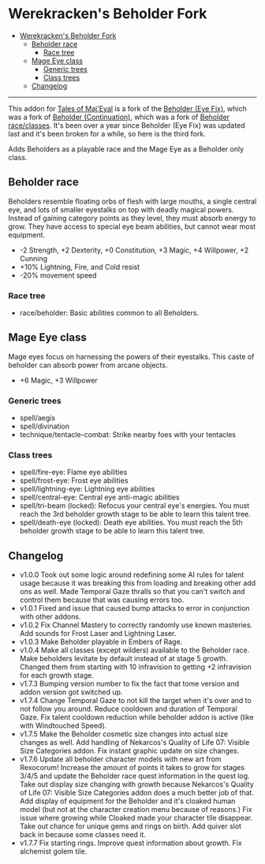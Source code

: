 # Werekracken's Beholder Fork

- [Werekracken's Beholder Fork](#werekrackens-beholder-fork)
  - [Beholder race](#beholder-race)
    - [Race tree](#race-tree)
  - [Mage Eye class](#mage-eye-class)
    - [Generic trees](#generic-trees)
    - [Class trees](#class-trees)
  - [Changelog](#changelog)

---

This addon for [Tales of Maj'Eyal](https://te4.org/) is a fork of the [Beholder (Eye Fix)](https://te4.org/games/addons/tome/beholder-efix), which was a fork of [Beholder (Continuation)](https://te4.org/games/addons/tome/beholder-cont), which was a fork of [Beholder race/classes](https://te4.org/games/addons/tome/beholder-raceclasses). It's been over a year since Beholder (Eye Fix) was updated last and it's been broken for a while, so here is the third fork.

Adds Beholders as a playable race and the Mage Eye as a Beholder only class.

## Beholder race

Beholders resemble floating orbs of flesh with large mouths, a single central eye, and lots of smaller eyestalks on top with deadly magical powers. Instead of gaining category points as they level, they must absorb energy to grow. They have access to special eye beam abilities, but cannot wear most equipment.

- -2 Strength, +2 Dexterity, +0 Constitution, +3 Magic, +4 Willpower, +2 Cunning
- +10% Lightning, Fire, and Cold resist
- -20% movement speed

### Race tree

- race/beholder: Basic abilities common to all Beholders.

## Mage Eye class

Mage eyes focus on harnessing the powers of their eyestalks. This caste of beholder can absorb power from arcane objects.

- +6 Magic, +3 Willpower

### Generic trees

- spell/aegis
- spell/divination
- technique/tentacle-combat: Strike nearby foes with your tentacles

### Class trees

- spell/fire-eye: Flame eye abilities
- spell/frost-eye: Frost eye abilities
- spell/lightning-eye: Lightning eye abilities
- spell/central-eye: Central eye anti-magic abilities
- spell/tri-beam (locked): Refocus your central eye's energies. You must reach the 3rd beholder growth stage to be able to learn this talent tree.
- spell/death-eye (locked): Death eye abilities. You must reach the 5th beholder growth stage to be able to learn this talent tree.

## Changelog

- v1.0.0 Took out some logic around redefining some AI rules for talent usage because it was breaking this from loading and breaking other add ons as well. Made Temporal Gaze thralls so that you can't switch and control them because that was causing errors too.
- v1.0.1 Fixed and issue that caused bump attacks to error in conjunction with other addons.
- v1.0.2 Fix Channel Mastery to correctly randomly use known masteries. Add sounds for Frost Laser and Lightning Laser.
- v1.0.3 Make Beholder playable in Embers of Rage.
- v1.0.4 Make all classes (except wilders) available to the Beholder race. Make beholders levitate by default instead of at stage 5 growth. Changed them from starting with 10 infravision to getting +2 infravision for each growth stage.
- v1.7.3 Bumping version number to fix the fact that tome version and addon version got switched up.
- v1.7.4 Change Temporal Gaze to not kill the target when it's over and to not follow you around. Reduce cooldown and duration of Temporal Gaze. Fix talent cooldown reduction while beholder addon is active (like with Windtouched Speed).
- v1.7.5 Make the Beholder cosmetic size changes into actual size changes as well. Add handling of Nekarcos's Quality of Life 07: Visible Size Categories addon. Fix instant graphic update on size changes.
- v1.7.6  Update all beholder character models with new art from Rexocorum! Increase the amount of points it takes to grow for stages 3/4/5 and update the Beholder race quest information in the quest log. Take out display size changing with growth because Nekarcos's Quality of Life 07: Visible Size Categories addon does a much better job of that. Add display of equipment for the Beholder and it's cloaked human model (but not at the character creation menu because of reasons.) Fix issue where growing while Cloaked made your character tile disappear. Take out chance for unique gems and rings on birth. Add quiver slot back in because some classes need it.
- v1.7.7 Fix starting rings. Improve quest information about growth. Fix alchemist golem tile.
